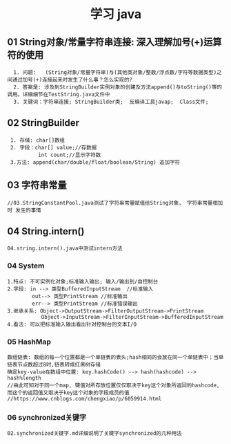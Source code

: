 

<h1 align = "center">学习 java</h1>

## 01 String对象/常量字符串连接: 深入理解加号(+)运算符的使用
      1. 问题:   (String对象/常量字符串)与(其他类对象/整数/浮点数/字符等数据类型)之间通过加号(+)连接起来时发生了什么事？怎么实现的?       
      2. 答案是: 涉及到StringBuilder实例对象的创建及方法append()与toString()等的调用。详细细节在TestString.java文件中      
      3. 关键词：字符串连接; StringBuilder类;  反编译工具javap;  Class文件;      


 ## 02  StringBuilder
     1. 存储: char[]数组
     2. 字段：char[] value;//存数据
              int count;//显示字符数
     3.方法: append(char/double/float/boolean/String) 追加字符


## 03 字符串常量
    //03.StringConstantPool.java测试了字符串常量赋值给String对象， 字符串常量相加时 发生的事情 

## 04 String.intern()
    04.string.intern().java中测试intern方法

### 04 System
    1.特点: 不可实例化对象;标准输入输出; 输入/输出到/自控制台
    2.字段: in --> 类型BufferedInputStream  //标准输入
            out--> 类型PrintStream //标准输出
            err--> 类型PrintStream //标准错误输出
    3.继承关系: Object->OutputStream->FilterOutputStream->PrintStream
               Object->InputStream->FilterInputStream->BufferedInputStream
    4.看法: 可以把标准输入输出看出针对控制台的文本I/O

### 05 HashMap
    数组链表: 数组的每一个位置都是一个单链表的表头;hash相同的会放在同一个单链表中；当单链表节点数超过8时,链表转成红黑树存储
    确定key-value在数组中位置: key.hashCode() --> hash(hashcode) --> hash%length
    //由此可知对于同一个map, 键值对所存放位置仅仅取决于key这个对象所返回的hashcode,而这个的返回值又取决于key这个对象的字段成员的值
    //https://www.cnblogs.com/chengxiao/p/6059914.html

     
### 06 synchronized关键字
    02.synchronized关键字.md详细说明了关键字synchronized的几种用法
    




      
